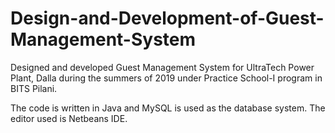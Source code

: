 # Design-and-Development-of-Guest-Management-System

Designed and developed Guest Management System for UltraTech Power Plant, Dalla during the summers of 2019 under Practice School-I program in BITS Pilani.

The code is written in Java and MySQL is used as the database system. The editor used is Netbeans IDE.  